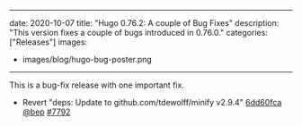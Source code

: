 
---
date: 2020-10-07
title: "Hugo 0.76.2: A couple of Bug Fixes"
description: "This version fixes a couple of bugs introduced in 0.76.0."
categories: ["Releases"]
images:
- images/blog/hugo-bug-poster.png

---

	

This is a bug-fix release with one important fix.

* Revert "deps: Update to  github.com/tdewolff/minify v2.9.4" [6dd60fca](https://github.com/gohugoio/hugo/commit/6dd60fca73ff96b48064bb8c6586631a2370ffc6) [@bep](https://github.com/bep) [#7792](https://github.com/gohugoio/hugo/issues/7792)



